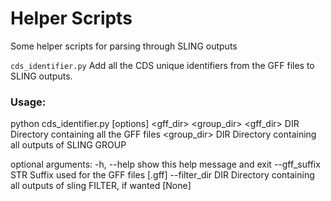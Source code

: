 # Helper Scripts

Some helper scripts for parsing through SLING outputs

`cds_identifier.py`    Add all the CDS unique identifiers from the GFF files to SLING outputs.

### Usage:
python cds_identifier.py [options] <gff_dir> <group_dir>
<gff_dir> DIR Directory containing all the GFF files
 <group_dir> DIR Directory containing all outputs of SLING GROUP

optional arguments:
  -h, --help        show this help message and exit
  --gff_suffix STR  Suffix used for the GFF files [.gff]
  --filter_dir DIR  Directory containing all outputs of sling FILTER, if wanted [None]
